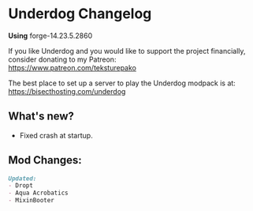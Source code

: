 # Underdog Changelog
**Using** forge-14.23.5.2860

If you like Underdog and you would like to support the project financially, consider donating to my Patreon: \
https://www.patreon.com/teksturepako

The best place to set up a server to play the Underdog modpack is at: \
https://bisecthosting.com/underdog

## What's new?
- Fixed crash at startup.

## Mod Changes:
```markdown
Updated:
- Dropt
- Aqua Acrobatics
- MixinBooter
```
